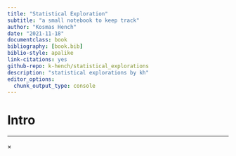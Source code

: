 ```yaml
---
title: "Statistical Exploration"
subtitle: "a small notebook to keep track"
author: "Kosmas Hench"
date: "2021-11-18"
documentclass: book
bibliography: [book.bib]
biblio-style: apalike
link-citations: yes
github-repo: k-hench/statistical_explorations
description: "statistical explorations by kh"
editor_options: 
  chunk_output_type: console
---
```


# Intro







---

<div id="myModal" class="modal">
  <span class="close">&times;</span>
  <img class="modal-content" id="img01">
  <div id="caption"></div>
</div>

<script src="./js/zoom.js"></script>

